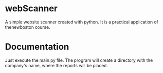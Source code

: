 # webScanner
A simple website scanner created with python.
It is a practical application of thenewboston course.

# Documentation
Just execute the main.py file.
The program will create a directory with the company's name, where the reports will be placed.
